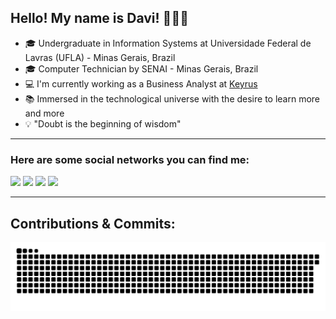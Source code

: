 
## Hello! My name is Davi! 👋👨‍💻

- 🎓 Undergraduate in Information Systems at Universidade Federal de Lavras (UFLA) - Minas Gerais, Brazil
- 🎓 Computer Technician by SENAI - Minas Gerais, Brazil
- 💻 I'm currently working as a Business Analyst at [Keyrus](http://keyrus.com.br/)
- 📚 Immersed in the technological universe with the desire to learn more and more
- 💡 "Doubt is the beginning of wisdom"

---

### Here are some social networks you can find me:

<div> 

  <a href="https://www.instagram.com/dav1carvalho" target="_blank"><img src="https://img.shields.io/badge/-Instagram-%23E4405F?style=for-the-badge&logo=instagram&logoColor=white" target="_blank"></a>
    <a href="https://www.linkedin.com/in/dav1carvalho/" target="_blank"><img src="https://img.shields.io/badge/-LinkedIn-%230077B5?style=for-the-badge&logo=linkedin&logoColor=white" target="_blank"></a> 
  <a href = "mailto:carvalhodav8@gmail.com"><img src="https://img.shields.io/badge/-Gmail-%23333?style=for-the-badge&logo=gmail&logoColor=white" target="_blank"></a>
  <a href="https://gitlab.com/dav1carvalho" target="_blank"><img src="https://img.shields.io/badge/GitLab-330F63?style=for-the-badge&logo=gitlab&logoColor=white" target="_blank"></a>
  

</div>

---
## Contributions & Commits:
![Snake animation](https://github.com/dav1carvalho/dav1carvalho/blob/output/github-contribution-grid-snake.svg)
  


